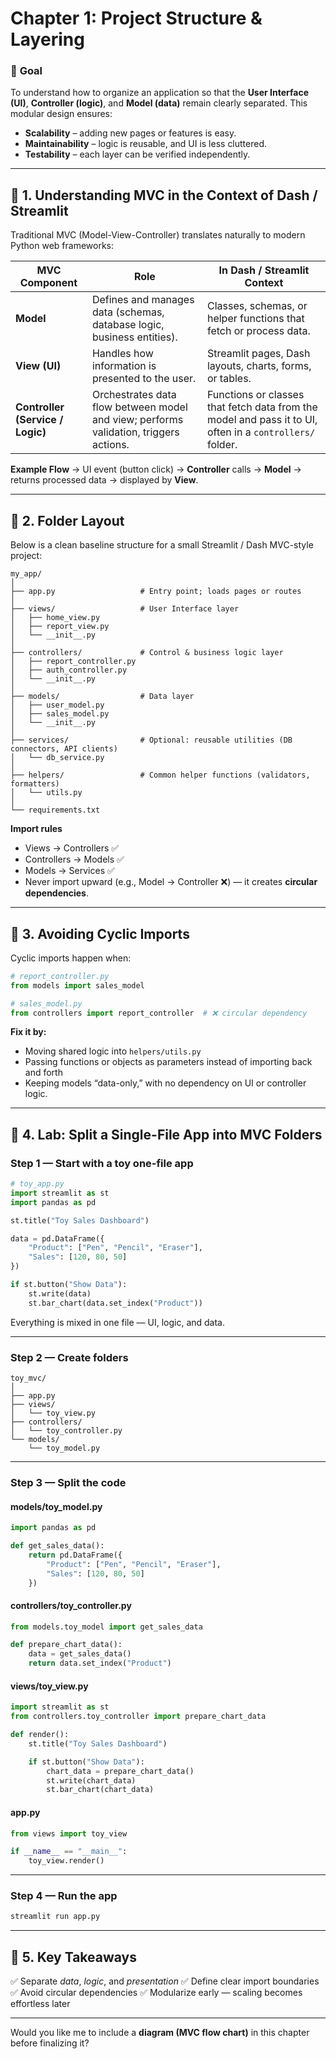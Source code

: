 # **Chapter 1: Project Structure & Layering**

### 🎯 **Goal**

To understand how to organize an application so that the **User Interface (UI)**, **Controller (logic)**, and **Model (data)** remain clearly separated.
This modular design ensures:

* **Scalability** – adding new pages or features is easy.
* **Maintainability** – logic is reusable, and UI is less cluttered.
* **Testability** – each layer can be verified independently.

---

## 🧱 1. Understanding MVC in the Context of Dash / Streamlit

Traditional MVC (Model-View-Controller) translates naturally to modern Python web frameworks:

| MVC Component                    | Role                                                                                  | In Dash / Streamlit Context                                                                              |
| -------------------------------- | ------------------------------------------------------------------------------------- | -------------------------------------------------------------------------------------------------------- |
| **Model**                        | Defines and manages data (schemas, database logic, business entities).                | Classes, schemas, or helper functions that fetch or process data.                                        |
| **View (UI)**                    | Handles how information is presented to the user.                                     | Streamlit pages, Dash layouts, charts, forms, or tables.                                                 |
| **Controller (Service / Logic)** | Orchestrates data flow between model and view; performs validation, triggers actions. | Functions or classes that fetch data from the model and pass it to UI, often in a `controllers/` folder. |

**Example Flow**
→ UI event (button click) → **Controller** calls → **Model** → returns processed data → displayed by **View**.

---

## 📂 2. Folder Layout

Below is a clean baseline structure for a small Streamlit / Dash MVC-style project:

```
my_app/
│
├── app.py                   # Entry point; loads pages or routes
│
├── views/                   # User Interface layer
│   ├── home_view.py
│   ├── report_view.py
│   └── __init__.py
│
├── controllers/             # Control & business logic layer
│   ├── report_controller.py
│   ├── auth_controller.py
│   └── __init__.py
│
├── models/                  # Data layer
│   ├── user_model.py
│   ├── sales_model.py
│   └── __init__.py
│
├── services/                # Optional: reusable utilities (DB connectors, API clients)
│   └── db_service.py
│
├── helpers/                 # Common helper functions (validators, formatters)
│   └── utils.py
│
└── requirements.txt
```

**Import rules**

* Views → Controllers ✅
* Controllers → Models ✅
* Models → Services ✅
* Never import upward (e.g., Model → Controller ❌) — it creates **circular dependencies**.

---

## 🔄 3. Avoiding Cyclic Imports

Cyclic imports happen when:

```python
# report_controller.py
from models import sales_model

# sales_model.py
from controllers import report_controller  # ❌ circular dependency
```

**Fix it by:**

* Moving shared logic into `helpers/utils.py`
* Passing functions or objects as parameters instead of importing back and forth
* Keeping models “data-only,” with no dependency on UI or controller logic.

---

## 🧪 4. Lab: Split a Single-File App into MVC Folders

### Step 1 — Start with a toy one-file app

```python
# toy_app.py
import streamlit as st
import pandas as pd

st.title("Toy Sales Dashboard")

data = pd.DataFrame({
    "Product": ["Pen", "Pencil", "Eraser"],
    "Sales": [120, 80, 50]
})

if st.button("Show Data"):
    st.write(data)
    st.bar_chart(data.set_index("Product"))
```

Everything is mixed in one file — UI, logic, and data.

---

### Step 2 — Create folders

```
toy_mvc/
│
├── app.py
├── views/
│   └── toy_view.py
├── controllers/
│   └── toy_controller.py
└── models/
    └── toy_model.py
```

---

### Step 3 — Split the code

#### **models/toy_model.py**

```python
import pandas as pd

def get_sales_data():
    return pd.DataFrame({
        "Product": ["Pen", "Pencil", "Eraser"],
        "Sales": [120, 80, 50]
    })
```

#### **controllers/toy_controller.py**

```python
from models.toy_model import get_sales_data

def prepare_chart_data():
    data = get_sales_data()
    return data.set_index("Product")
```

#### **views/toy_view.py**

```python
import streamlit as st
from controllers.toy_controller import prepare_chart_data

def render():
    st.title("Toy Sales Dashboard")

    if st.button("Show Data"):
        chart_data = prepare_chart_data()
        st.write(chart_data)
        st.bar_chart(chart_data)
```

#### **app.py**

```python
from views import toy_view

if __name__ == "__main__":
    toy_view.render()
```

---

### Step 4 — Run the app

```bash
streamlit run app.py
```

---

## 🧩 5. Key Takeaways

✅ Separate *data*, *logic*, and *presentation*
✅ Define clear import boundaries
✅ Avoid circular dependencies
✅ Modularize early — scaling becomes effortless later

---



Would you like me to include a **diagram (MVC flow chart)** in this chapter before finalizing it?


